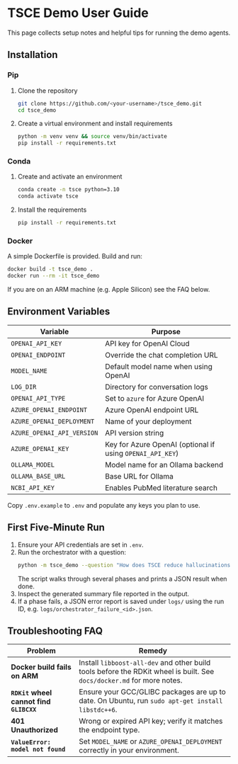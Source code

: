 # TSCE Demo User Guide

This page collects setup notes and helpful tips for running the demo agents.

## Installation

### Pip
1. Clone the repository
   ```bash
   git clone https://github.com/<your-username>/tsce_demo.git
   cd tsce_demo
   ```
2. Create a virtual environment and install requirements
   ```bash
   python -m venv venv && source venv/bin/activate
   pip install -r requirements.txt
   ```

### Conda
1. Create and activate an environment
   ```bash
   conda create -n tsce python=3.10
   conda activate tsce
   ```
2. Install the requirements
   ```bash
   pip install -r requirements.txt
   ```

### Docker
A simple Dockerfile is provided. Build and run:
```bash
docker build -t tsce_demo .
docker run --rm -it tsce_demo
```
If you are on an ARM machine (e.g. Apple Silicon) see the FAQ below.

## Environment Variables

| Variable | Purpose |
|----------|---------|
| `OPENAI_API_KEY` | API key for OpenAI Cloud |
| `OPENAI_ENDPOINT` | Override the chat completion URL |
| `MODEL_NAME` | Default model name when using OpenAI |
| `LOG_DIR` | Directory for conversation logs |
| `OPENAI_API_TYPE` | Set to `azure` for Azure OpenAI |
| `AZURE_OPENAI_ENDPOINT` | Azure OpenAI endpoint URL |
| `AZURE_OPENAI_DEPLOYMENT` | Name of your deployment |
| `AZURE_OPENAI_API_VERSION` | API version string |
| `AZURE_OPENAI_KEY` | Key for Azure OpenAI (optional if using `OPENAI_API_KEY`) |
| `OLLAMA_MODEL` | Model name for an Ollama backend |
| `OLLAMA_BASE_URL` | Base URL for Ollama |
| `NCBI_API_KEY` | Enables PubMed literature search |

Copy `.env.example` to `.env` and populate any keys you plan to use.

## First Five‑Minute Run

1. Ensure your API credentials are set in `.env`.
2. Run the orchestrator with a question:
   ```bash
   python -m tsce_demo --question "How does TSCE reduce hallucinations?"
   ```
   The script walks through several phases and prints a JSON result when done.
3. Inspect the generated summary file reported in the output.
4. If a phase fails, a JSON error report is saved under `logs/` using the
   run ID, e.g. `logs/orchestrator_failure_<id>.json`.

## Troubleshooting FAQ

| Problem | Remedy |
|---------|-------|
| **Docker build fails on ARM** | Install `libboost-all-dev` and other build tools before the RDKit wheel is built. See `docs/docker.md` for more notes. |
| **`RDKit` wheel cannot find `GLIBCXX`** | Ensure your GCC/GLIBC packages are up to date. On Ubuntu, run `sudo apt-get install libstdc++6`. |
| **401 Unauthorized** | Wrong or expired API key; verify it matches the endpoint type. |
| **`ValueError: model not found`** | Set `MODEL_NAME` or `AZURE_OPENAI_DEPLOYMENT` correctly in your environment. |

